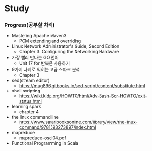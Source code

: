 # Study


### Progress(공부할 차례)
 - Mastering Apache Maven3
   - POM extending and overriding
 - Linux Network Administrator's Guide, Second Edition
   - Chapter 3. Configuring the Networking Hardware
 - 가장 빨리 만나는 GO 언어
   - Unit 17 for 반복문 사용하기
 - 9가지 사례로 익히는 고급 스파크 분석
   - Chapter 3
 - sed(stream editor)
   - https://mug896.gitbooks.io/sed-script/content/substitute.html
 - shell scripting
   - https://wiki.kldp.org/HOWTO/html/Adv-Bash-Scr-HOWTO/exit-status.html
 - learning spark
   - chapter 4
 - the linux command line
   - https://www.safaribooksonline.com/library/view/the-linux-command/9781593273897/index.html
 - mapreduce 
   - mapreduce-osdi04.pdf
 - Functional Programming in Scala
